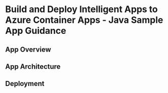 # Build and Deploy Intelligent Apps to Azure Container Apps - Java Sample App Guidance 

## App Overview
## App Architecture
## Deployment